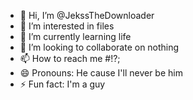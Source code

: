 - 👋 Hi, I’m @JekssTheDownloader
- 👀 I’m interested in files
- 🌱 I’m currently learning life
- 💞️ I’m looking to collaborate on nothing 
- 📫 How to reach me #!?;
- 😄 Pronouns: He cause I'll never be him
- ⚡ Fun fact: I'm a guy

<!---
JekssTheDownloader/JekssTheDownloader is a ✨ special ✨ repository because its `README.md` (this file) appears on your GitHub profile.
You can click the Preview link to take a look at your changes.
--->
